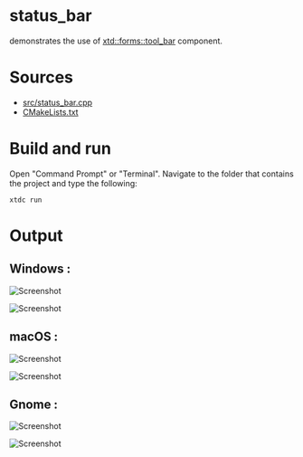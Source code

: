 # status_bar

demonstrates the use of [xtd::forms::tool_bar](../../../../src/xtd.forms/include/xtd/forms/status_bar.h) component.

# Sources

* [src/status_bar.cpp](src/status_bar.cpp)
* [CMakeLists.txt](CMakeLists.txt)

# Build and run

Open "Command Prompt" or "Terminal". Navigate to the folder that contains the project and type the following:

```shell
xtdc run
```

# Output

## Windows :

![Screenshot](../../../../docs/pictures/examples/status_bar_w.png)

![Screenshot](../../../../docs/pictures/examples/status_bar_wd.png)

## macOS :

![Screenshot](../../../../docs/pictures/examples/status_bar_m.png)

![Screenshot](../../../../docs/pictures/examples/status_bar_md.png)

## Gnome :

![Screenshot](../../../../docs/pictures/examples/status_bar_g.png)

![Screenshot](../../../../docs/pictures/examples/status_bar_gd.png)
